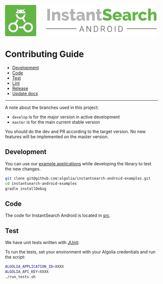 [![InstantSearch android logo][logo]][website]

# Contributing Guide

- [Development](#development)
- [Code](#code)
- [Test](#test)
- [Lint](#lint)
- [Release](#release)
- [Update docs](#update-docs)

----
A note about the branches used in this project:
 - `develop` is for the major version in active development
 - `master` is for the main current stable version

You should do the dev and PR according to the target version. No new features
will be implemented on the master version.

## Development

You can use our [example applications](https://github.com/algolia/instantsearch-android-examples) while developing the library to test the new changes.

```sh
git clone git@github.com:algolia/instantsearch-android-examples.git
cd instantsearch-android-examples
gradle installDebug
```

## Code

The code for InstantSearch Android is located in [src](instantsearch/src).

## Test

We have unit tests written with [JUnit](https://developer.android.com/studio/test/index.html):

To run the tests, set your environment with your Algolia credentials and run the script: 
```sh
ALGOLIA_APPLICATION_ID=XXXX
ALGOLIA_API_KEY=XXXX
./run_tests.sh
```

[logo]: ./docgen/assets/img/instant-search-android.png
[website]: https://community.algolia.com/instantsearch-android
